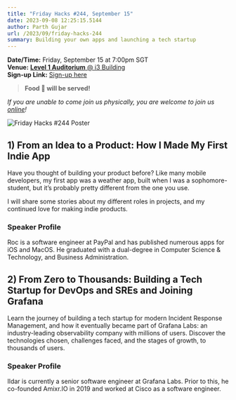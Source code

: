 ```yaml
---
title: "Friday Hacks #244, September 15"
date: 2023-09-08 12:25:15.5144
author: Parth Gujar
url: /2023/09/friday-hacks-244
summary: Building your own apps and launching a tech startup 
---
```


**Date/Time:** Friday, September 15 at 7:00pm SGT<br />
**Venue:** [**Level 1 Auditorium** @ i3 Building](https://goo.gl/maps/AgrdhjKriqVQU9z56)<br />
**Sign-up Link:** [Sign-up here](https://hckr.cc/links)<br />

> **Food 🍕 will be served!**

_If you are unable to come join us physically, you are welcome to join us [online](https://tr.ee/LQROP4Hwc8)!_

<img src="/img/2023/fh/244.jpg" alt="Friday Hacks #244 Poster" /><br />

## 1) From an Idea to a Product: How I Made My First Indie App 

Have you thought of building your product before? Like many mobile developers, my first app was a weather app, built when I was a sophomore-student, but it’s probably pretty different from the one you use.

I will share some stories about my different roles in projects, and my continued love for making indie products.

### Speaker Profile

Roc is a software engineer at PayPal and has published numerous apps for iOS and MacOS. He graduated with a dual-degree in Computer Science & Technology, and Business Administration.

## 2) From Zero to Thousands: Building a Tech Startup for DevOps and SREs and Joining Grafana 

Learn the journey of building a tech startup for modern Incident Response Management, and how it eventually became part of Grafana Labs: an industry-leading observability company with millions of users. Discover the technologies chosen, challenges faced, and the stages of growth, to thousands of users.

### Speaker Profile

Ildar is currently a senior software engineer at Grafana Labs. Prior to this, he co-founded Amixr.IO in 2019 and worked at Cisco as a software engineer.


